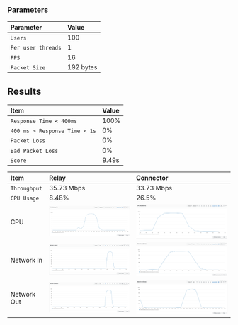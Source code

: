
### Parameters

| Parameter | Value                |
| :-------- |:------------------------- |
| `Users` | 100 |
| `Per user threads` | 1 |
| `PPS` | 16 |
| `Packet Size` | 192 bytes |

## Results

|  Item | Value            |
| :------------------------- |:------------------------- |
| `Response Time < 400ms` | 100% |
| `400 ms > Response Time < 1s` | 0% | 
| `Packet Loss` | 0% |
| `Bad Packet Loss` | 0% |
| `Score` | 9.49s |

|  Item | Relay            | Connector |
| :------------------------- |:------------------------- |:------------------------- |
| `Throughput` | 35.73 Mbps | 33.73 Mbps |
| `CPU Usage` | 8.48% | 26.5% |
| CPU | ![](coturn/relay-cpu.png) |  ![](coturn/connector-cpu.png) |
| Network In | ![](coturn/relay-network-in.png) |  ![](coturn/connector-network-in.png) |
| Network Out | ![](coturn/relay-network-out.png) |  ![](coturn/connector-network-out.png) |